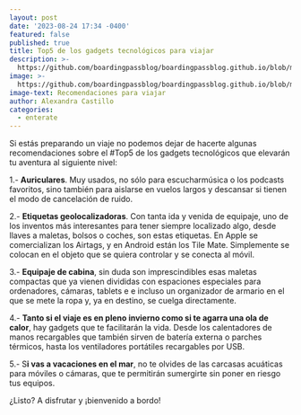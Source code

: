 ```yaml
---
layout: post
date: '2023-08-24 17:34 -0400'
featured: false
published: true
title: Top5 de los gadgets tecnológicos para viajar
description: >-
  https://github.com/boardingpassblog/boardingpassblog.github.io/blob/main/assets/images/maleta_bp.jpg?raw=true
image: >-
  https://github.com/boardingpassblog/boardingpassblog.github.io/blob/main/assets/images/maleta_bp.jpg?raw=true
image-text: Recomendaciones para viajar
author: Alexandra Castillo
categories:
  - enterate
---
```

Si estás preparando un viaje no podemos dejar de hacerte algunas recomendaciones sobre el #Top5 de los gadgets tecnológicos que elevarán tu aventura al siguiente nivel: 

1.- **Auriculares**. Muy usados, no sólo para escucharmúsica o los podcasts favoritos, sino también para aislarse en vuelos largos y descansar si tienen el modo de cancelación de ruido. 

2.- **Etiquetas geolocalizadoras**. Con tanta ida y venida de equipaje, uno de los inventos más interesantes para tener siempre localizado algo, desde llaves a maletas, bolsos o coches, son estas etiquetas. En Apple se comercializan los Airtags, y en Android están los Tile Mate. Simplemente se colocan en el objeto que se quiera controlar y se conecta al móvil. 

3.- **Equipaje de cabina**, sin duda son imprescindibles esas maletas compactas que ya vienen divididas con espaciones especiales para ordenadores, cámaras, tablets e e incluso un organizador de armario en el que se mete la ropa y, ya en destino, se cuelga directamente. 

4.- **Tanto si el viaje es en pleno invierno como si te agarra una ola de calor**, hay gadgets que te facilitarán la vida. Desde los calentadores de manos recargables que también sirven de batería externa o parches térmicos, hasta los ventiladores portátiles recargables por USB. 

5.- S**i vas a vacaciones en el mar**, no te olvides de las carcasas acuáticas para  móviles o cámaras, que te permitirán sumergirte sin poner en riesgo tus equipos.  

¿Listo? A disfrutar y ¡bienvenido a bordo!
